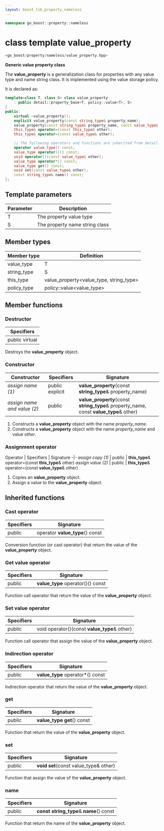 ```yaml
---
layout: boost_lib_property_nameless
---
```


```c++
namespace go_boost::property::nameless
```

# class template value_property

```c++
<go_boost/property/nameless/value_property.hpp>
```

**Generic value property class**

The **value_property** is a generalization class for properties with any value type and name string class.
It is implemented using the value storage policy.

It is declared as:

```c++
template<class T, class S> class value_property
    : public detail::property_base<T, policy::value<T>, S>
{
public:
    virtual ~value_property();
    explicit value_property(const string_type& property_name);
    value_property(const string_type& property_name, const value_type& other);
    this_type& operator=(const this_type& other);
    this_type& operator=(const value_type& other);

    // The following operators and functions are inherited from detail::property_base<T, policy::value<T>, S>
    operator value_type() const;
    value_type operator()() const;
    void operator()(const value_type& other);
    value_type operator*() const;
    value_type get() const;
    void set(const value_type& other);
    const string_type& name() const;
};
```

## Template parameters

Parameter | Description
-|-
T | The property value type
S | The property name string class

## Member types

Member type | Definition
-|-
value_type | T
string_type | S
this_type | value_property<value_type, string_type>
policy_type | policy\::value<value_type>

## Member functions

### Destructor

Specifiers |
-|
public virtual |

Destroys the **value_property** object.

### Constructor

Constructor | Specifiers | Signature
-|-|-
*assign name (1)* | public explicit | **value_property**(const **string_type**& property_name)
*assign name and value (2)* | public | **value_property**(const **string_type**& property_name, const **value_type**& other)

1. Constructs a **value_property** object with the name *property_name*.
2. Constructs a **value_property** object with the name *property_name* and value *other*.

### Assignment operator

Operator | Specifiers | Signature
-|-
*assign copy (1)* | public | **this_type**& operator=(const **this_type**& other)
*assign value (2)* | public | **this_type**& operator=(const **value_type**& other)

1. Copies an **value_property** object.
2. Assign a value to the **value_property** object.

## Inherited functions

### Cast operator

Specifiers | Signature
-|-
public | operator **value_type**() const

Conversion function (or cast operator) that return the value of the **value_property** object.

### Get value operator

Specifiers | Signature
-|-
public | **value_type** operator()() const

Function call operator that return the value of the **value_property** object.

### Set value operator

Specifiers | Signature
-|-
public | void operator()(const **value_type**& other)

Function call operator that assign the value of the **value_property** object.

### Indirection operator

Specifiers | Signature
-|-
public | **value_type** operator\*() const

Indirection operator that return the value of the **value_property** object.

### get

Specifiers | Signature
-|-
public | **value_type get**() const

Function that return the value of the **value_property** object.

### set

Specifiers | Signature
-|-
public | **void set**(const value_type& other)

Function that assign the value of the **value_property** object.

### name

Specifiers | Signature
-|-
public | **const string_type**& **name**() const

Function that return the name of the **value_property** object.

